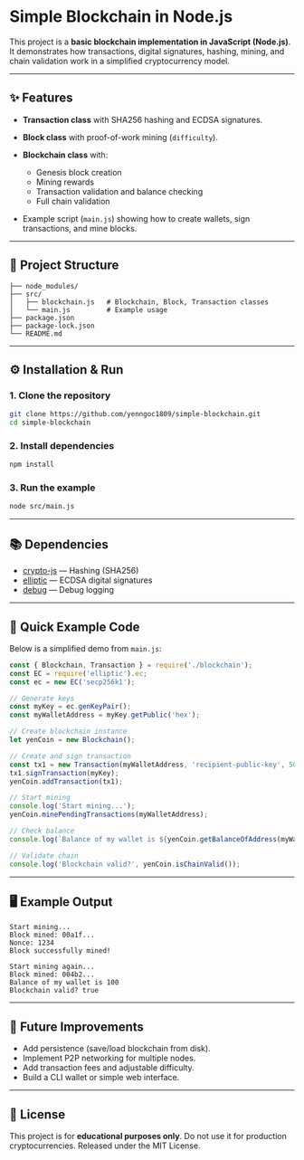 # Simple Blockchain in Node.js

This project is a **basic blockchain implementation in JavaScript (Node.js)**.
It demonstrates how transactions, digital signatures, hashing, mining, and chain validation work in a simplified cryptocurrency model.

---

## ✨ Features

* **Transaction class** with SHA256 hashing and ECDSA signatures.
* **Block class** with proof-of-work mining (`difficulty`).
* **Blockchain class** with:

  * Genesis block creation
  * Mining rewards
  * Transaction validation and balance checking
  * Full chain validation
* Example script (`main.js`) showing how to create wallets, sign transactions, and mine blocks.

---

## 📂 Project Structure

```
├── node_modules/
├── src/
│   ├── blockchain.js   # Blockchain, Block, Transaction classes
│   └── main.js         # Example usage
├── package.json
├── package-lock.json
└── README.md
```

---

## ⚙️ Installation & Run

### 1. Clone the repository

```bash
git clone https://github.com/yenngoc1809/simple-blockchain.git
cd simple-blockchain
```

### 2. Install dependencies

```bash
npm install
```

### 3. Run the example

```bash
node src/main.js
```

---

## 📚 Dependencies

* [crypto-js](https://www.npmjs.com/package/crypto-js) — Hashing (SHA256)
* [elliptic](https://www.npmjs.com/package/elliptic) — ECDSA digital signatures
* [debug](https://www.npmjs.com/package/debug) — Debug logging

---

## 🚀 Quick Example Code

Below is a simplified demo from `main.js`:

```js
const { Blockchain, Transaction } = require('./blockchain');
const EC = require('elliptic').ec;
const ec = new EC('secp256k1');

// Generate keys
const myKey = ec.genKeyPair();
const myWalletAddress = myKey.getPublic('hex');

// Create blockchain instance
let yenCoin = new Blockchain();

// Create and sign transaction
const tx1 = new Transaction(myWalletAddress, 'recipient-public-key', 50);
tx1.signTransaction(myKey);
yenCoin.addTransaction(tx1);

// Start mining
console.log('Start mining...');
yenCoin.minePendingTransactions(myWalletAddress);

// Check balance
console.log(`Balance of my wallet is ${yenCoin.getBalanceOfAddress(myWalletAddress)}`);

// Validate chain
console.log('Blockchain valid?', yenCoin.isChainValid());
```

---

## 🖥️ Example Output

```
Start mining...
Block mined: 00a1f...
Nonce: 1234
Block successfully mined!

Start mining again...
Block mined: 004b2...
Balance of my wallet is 100
Blockchain valid? true
```

---

## 🔮 Future Improvements

* Add persistence (save/load blockchain from disk).
* Implement P2P networking for multiple nodes.
* Add transaction fees and adjustable difficulty.
* Build a CLI wallet or simple web interface.

---

## 📝 License

This project is for **educational purposes only**.
Do not use it for production cryptocurrencies.
Released under the MIT License.
